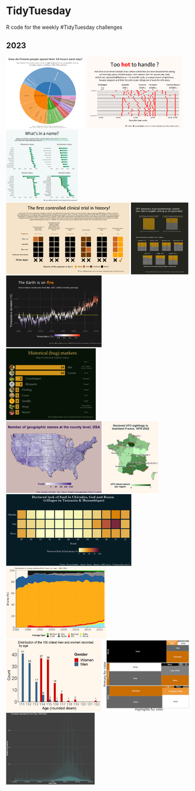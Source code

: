 # TidyTuesday

R code for the weekly #TidyTuesday challenges

## 2023

<img src="https://github.com/Haclio/TidyTuesday/blob/main/2023/2023-W37/staticplot.png?raw=true" height = 195pt title="The Human Chronome Project - week 37"> <img src="https://github.com/Haclio/TidyTuesday/blob/main/2023/2023-W32/hotones.png?raw=true" height = 195pt title="Hot Ones podcast sauces and their Scoville rating - week 32"> <img src="https://github.com/Haclio/TidyTuesday/blob/main/2023/2023-W31/statenames2.png?raw=true" height = 195pt title="First version of state names and their entry in the US of A - week 31"> <img src="https://github.com/Haclio/TidyTuesday/blob/main/2023/2023-W30/scurvy.png?raw=true" height = 195pt title="Lind's 1747 scurvy controlled clinical trial - week 30"> <img src="https://github.com/Haclio/TidyTuesday/blob/main/2023/2023-W29/detectors.png?raw=true" height = 195pt title="GPT detectors and their bias towards non-native writers - week 29"> <img src="https://github.com/Haclio/TidyTuesday/blob/main/2023/2023-W28/temps.png?raw=true" height = 195pt title="Global temperature deviations - week 28"> <img src="https://github.com/Haclio/TidyTuesday/blob/main/2023/2023-W27/bugnames.png?raw=true" height = 195pt title="Bug names in US historical markers - week 27"> <img src="https://github.com/Haclio/TidyTuesday/blob/main/2023/2023-W26/US_geographical_names.png?raw=true" height = 195pt title="US geographical names distribution - week 26"> <img src="https://github.com/Haclio/TidyTuesday/blob/main/2023/2023-W25/plot2.png?raw=true" height = 195pt title="UFO sightings in France - week 25"> <img src="https://github.com/Haclio/TidyTuesday/blob/main/2023/2023-W24/SAFI.png?raw=true" height = 195pt title="Tanzania/Mozambique villages lack of food - week 24"> <img src="https://github.com/Haclio/TidyTuesday/blob/main/2023/2023-W23/Energyproduction.png?raw=true" height = 195pt title="French energy production - week 23"> <img src="https://github.com/Haclio/TidyTuesday/blob/main/2023/2023-W22/age.png?raw=true" height = 195pt title="Centenarians ages - week 22"> <img src="https://github.com/Haclio/TidyTuesday/blob/main/2023/2023-W21/Squirrelfur.png?raw=true" height = 195pt title="Central Park squirrels fur color - week 21"> <img src="https://github.com/Haclio/TidyTuesday/blob/main/2023/2023-W20/tpertime-all.png?raw=true" height = 195pt title="US Tornadoes by time of report - week 20">
